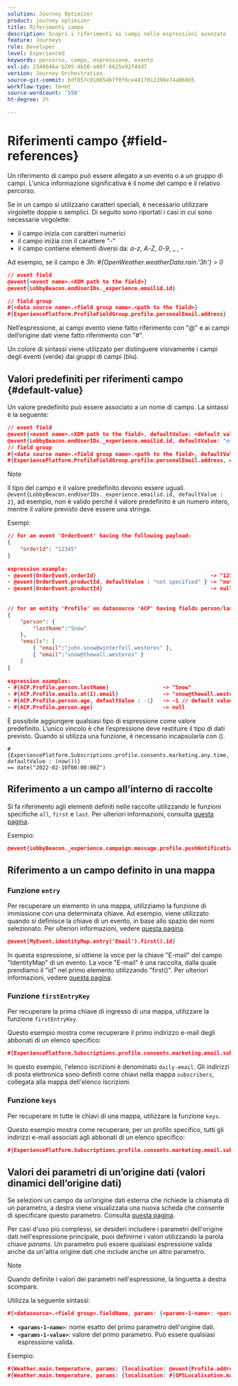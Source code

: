 ```yaml
---
solution: Journey Optimizer
product: journey optimizer
title: Riferimenti campo
description: Scopri i riferimenti ai campi nelle espressioni avanzate
feature: Journeys
role: Developer
level: Experienced
keywords: percorso, campo, espressione, evento
exl-id: 2348646a-b205-4b50-a08f-6625e92f44d7
version: Journey Orchestration
source-git-commit: bdf857c010854b7f0f6ce4817012398e74a068d5
workflow-type: tm+mt
source-wordcount: '558'
ht-degree: 2%

---
```


# Riferimenti campo {#field-references}

Un riferimento di campo può essere allegato a un evento o a un gruppo di campi. L’unica informazione significativa è il nome del campo e il relativo percorso.

Se in un campo si utilizzano caratteri speciali, è necessario utilizzare virgolette doppie o semplici. Di seguito sono riportati i casi in cui sono necessarie virgolette:

* il campo inizia con caratteri numerici
* il campo inizia con il carattere &quot;-&quot;
* il campo contiene elementi diversi da: _a_-_z_, _A_-_Z_, _0_-_9_, _ , _-_

Ad esempio, se il campo è _3h_: _#{OpenWeather.weatherData.rain.&#39;3h&#39;} > 0_

```json
// event field
@event{<event name>.<XDM path to the field>}
@event{LobbyBeacon.endUserIDs._experience.emailid.id}

// field group
#{<data source name>.<field group name>.<path to the field>}
#{ExperiencePlatform.ProfileFieldGroup.profile.personalEmail.address}
```

Nell’espressione, ai campi evento viene fatto riferimento con &quot;@&quot; e ai campi dell’origine dati viene fatto riferimento con &quot;#&quot;.

Un colore di sintassi viene utilizzato per distinguere visivamente i campi degli eventi (verde) dai gruppi di campi (blu).

## Valori predefiniti per riferimenti campo {#default-value}

Un valore predefinito può essere associato a un nome di campo. La sintassi è la seguente:

```json
// event field
@event{<event name>.<XDM path to the field>, defaultValue: <default value expression>}
@event{LobbyBeacon.endUserIDs._experience.emailid.id, defaultValue: "example@adobe.com"}
// field group
#{<data source name>.<field group name>.<path to the field>, defaultValue: <default value expression>}
#{ExperiencePlatform.ProfileFieldGroup.profile.personalEmail.address, defaultValue: "example@adobe.com"}
```

>[!NOTE]
>
>Il tipo del campo e il valore predefinito devono essere uguali. `@event{LobbyBeacon.endUserIDs._experience.emailid.id, defaultValue : 2}`, ad esempio, non è valido perché il valore predefinito è un numero intero, mentre il valore previsto deve essere una stringa.

Esempi:

```json
// for an event 'OrderEvent' having the following payload:
{
    "orderId": "12345"
}
 
expression example:
- @event{OrderEvent.orderId}                                    -> "12345"
- @event{OrderEvent.productId, defaultValue : "not specified" } -> "not specified" // default value, productId is not a field present in the payload
- @event{OrderEvent.productId}                                  -> null
 
 
// for an entity 'Profile' on datasource 'ACP' having fields person/lastName, with fetched data such as:
{
    "person": {
        "lastName":"Snow"
    },
    "emails": [
        { "email":"john.snow@winterfell.westeros" },
        { "email":"snow@thewall.westeros" }
    ]
}
 
expression examples:
- #{ACP.Profile.person.lastName}                 -> "Snow"
- #{ACP.Profile.emails.at(1).email}              -> "snow@thewall.westeros"
- #{ACP.Profile.person.age, defaultValue : -1}   -> -1 // default value, age is not a field present in the payload
- #{ACP.Profile.person.age}                      -> null
```

È possibile aggiungere qualsiasi tipo di espressione come valore predefinito. L’unico vincolo è che l’espressione deve restituire il tipo di dati previsto. Quando si utilizza una funzione, è necessario incapsularla con ().

```
#{ExperiencePlatform.Subscriptions.profile.consents.marketing.any.time, defaultValue : (now())} 
== date("2022-02-10T00:00:00Z")
```

## Riferimento a un campo all’interno di raccolte

Si fa riferimento agli elementi definiti nelle raccolte utilizzando le funzioni specifiche `all`, `first` e `last`. Per ulteriori informazioni, consulta [questa pagina](../expression/collection-management-functions.md).

Esempio:

```json
@event{LobbyBeacon._experience.campaign.message.profile.pushNotificationTokens.all()
```

## Riferimento a un campo definito in una mappa

### Funzione `entry`

Per recuperare un elemento in una mappa, utilizziamo la funzione di immissione con una determinata chiave. Ad esempio, viene utilizzato quando si definisce la chiave di un evento, in base allo spazio dei nomi selezionato. Per ulteriori informazioni, vedere [questa pagina](../../event/about-creating.md#select-the-namespace).

```json
@event{MyEvent.identityMap.entry('Email').first().id}
```

In questa espressione, si ottiene la voce per la chiave &quot;E-mail&quot; del campo &quot;IdentityMap&quot; di un evento. La voce &quot;E-mail&quot; è una raccolta, dalla quale prendiamo il &quot;id&quot; nel primo elemento utilizzando &quot;first()&quot;. Per ulteriori informazioni, vedere [questa pagina](../expression/collection-management-functions.md).

### Funzione `firstEntryKey`

Per recuperare la prima chiave di ingresso di una mappa, utilizzare la funzione `firstEntryKey`.

Questo esempio mostra come recuperare il primo indirizzo e-mail degli abbonati di un elenco specifico:

```json
#{ExperiencePlatform.Subscriptions.profile.consents.marketing.email.subscriptions.entry('daily-email').subscribers.firstEntryKey()}
```

In questo esempio, l&#39;elenco iscrizioni è denominato `daily-email`. Gli indirizzi di posta elettronica sono definiti come chiavi nella mappa `subscribers`, collegata alla mappa dell&#39;elenco iscrizioni.

### Funzione `keys`

Per recuperare in tutte le chiavi di una mappa, utilizzare la funzione `keys`.

Questo esempio mostra come recuperare, per un profilo specifico, tutti gli indirizzi e-mail associati agli abbonati di un elenco specifico:

```json
#{ExperiencePlatform.Subscriptions.profile.consents.marketing.email.subscriptions.entry('daily-mail').subscribers.keys()
```

## Valori dei parametri di un’origine dati (valori dinamici dell’origine dati)

Se selezioni un campo da un’origine dati esterna che richiede la chiamata di un parametro, a destra viene visualizzata una nuova scheda che consente di specificare questo parametro. Consulta [questa pagina](../expression/expressionadvanced.md).

Per casi d&#39;uso più complessi, se desideri includere i parametri dell&#39;origine dati nell&#39;espressione principale, puoi definirne i valori utilizzando la parola chiave _params_. Un parametro può essere qualsiasi espressione valida anche da un&#39;altra origine dati che include anche un altro parametro.

>[!NOTE]
>
>Quando definite i valori dei parametri nell&#39;espressione, la linguetta a destra scompare.

Utilizza la seguente sintassi:

```json
#{<datasource>.<field group>.fieldName, params: {<params-1-name>: <params-1-value>, <params-2-name>: <params-2-value>}}
```

* **`<params-1-name>`**: nome esatto del primo parametro dell&#39;origine dati.
* **`<params-1-value>`**: valore del primo parametro. Può essere qualsiasi espressione valida.

Esempio:

```json
#{Weather.main.temperature, params: {localisation: @event{Profile.address.localisation}}}
#{Weather.main.temperature, params: {localisation: #{GPSLocalisation.main.coordinates, params: {city: @event{Profile.address.city}}}}}
```
